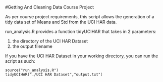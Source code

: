 #Getting And Cleaning Data Course Project

As per course project requirements, this script allows the generation of a tidy data set of Means and Std from the UCI HAR data.

run_analysis.R provides a function tidyUCIHAR that takes in 2 parameters: 

1. the directory of the UCI HAR Dataset
2. the output filename

If you have the UCI HAR Dataset in your working directory, you can run the script as such:
```
source("run_analysis.R")
tidyUCIHAR("./UCI HAR Dataset","output.txt")
```